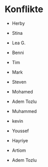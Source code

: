 # Konflikte


- Herby
- Stina
- Lea G. 
- Benni
- Tim
- Mark 
- Steven
- Mohamed
- Adem Tozlu


- Muhammed
- kevin
- Youssef
- Hayriye
- Artiom
- Adem Tozlu

